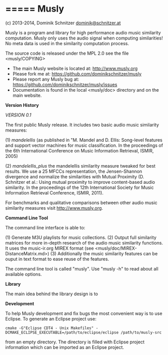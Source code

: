 =====
Musly
=====

(c) 2013-2014, Dominik Schnitzer <dominik@schnitzer.at>

Musly is a program and library for high performance audio music similarity
computation. Musly only uses the audio signal when computing similarities!
No meta data is used in the similarity computation process.

The source code is released under the MPL 2.0 see the file <musly/COPYING>

* The main Musly website is located at: <http://www.musly.org>
* Please fork me at: <https://github.com/dominikschnitzer/musly>
* Please report any Musly bug at:
  <https://github.com/dominikschnitzer/musly/issues>
* Documentation is found in the local <musly/doc> directory and on the main
  website.


**Version History**

*VERSION 0.1*

The first public Musly release. It includes two basic audio music similarity
measures:

(1) *mandelellis* (as published in "M. Mandel and D. Ellis: Song-level
    features and support vector machines for music classification. In the
    proceedings of the 6th International Conference on Music Information Retrieval,
    ISMIR, 2005)
    
(2) *mandelellis_plus* the mandelellis similarity measure tweaked for best
    results. We use a 25 MFCCs representation, the Jensen-Shannon divergence
    and normalize the similarities with Mutual Proximity
    (D. Schnitzer et al.: Using mutual proximity to improve
    content-based audio similarity. In the proceedings of the 12th
    International Society for Music Information Retrieval
    Conference, ISMIR, 2011).

For benchmarks and qualitative comparisons between other audio music
similarity measures visit <http://www.musly.org>.


**Command Line Tool**

The command line interface is able to:

  (1) Generate M3U playlists for music collections.
  (2) Output full similarity matrices for more in-depth research of the
  audio music similarity functions. It uses the music-ir.org MIREX format
  (see <musly/doc/MIREX-DistanceMatrix.md>)
  (3) Additionally the music similarity features can be ouput in text format
  to ease reuse of the features.
  
The command line tool is called "musly". Use "musly -h" to read about all
available options.


**Library**

The main idea behind the library design is to 


**Development**

To help Musly development and fix bugs the most convenient way is to use
Eclipse. To generate an Eclipse project use:

```
cmake -G"Eclipse CDT4 - Unix Makefiles" -DCMAKE_ECLIPSE_EXECUTABLE=/path/to/eclipse/eclipse /path/to/musly-src
```

from an empty directory. The directory is filled with Eclipse project
information which can be imported as an Eclipse project.


